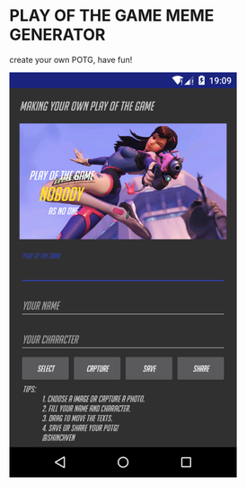 # PLAY OF THE GAME MEME GENERATOR
create your own POTG, have fun!

<img src="screenshots/device-2016-08-14-190919.png" width="405" height="720">

